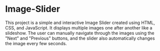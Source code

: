 # Image-Slider
This project is a simple and interactive Image Slider created using HTML, CSS, and JavaScript. It displays multiple images one after another like a slideshow. The user can manually navigate through the images using the "Next" and "Previous" buttons, and the slider also automatically changes the image every few seconds. 
